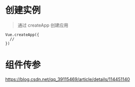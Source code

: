 <!--
 * @LastEditors: wudan01
 * @description: 文件描述
-->
# 创建实例
> 通过 createApp 创建应用

> 
```
Vue.createApp({
  // 
})
```

# 组件传参
https://blog.csdn.net/qq_39115469/article/details/114451140